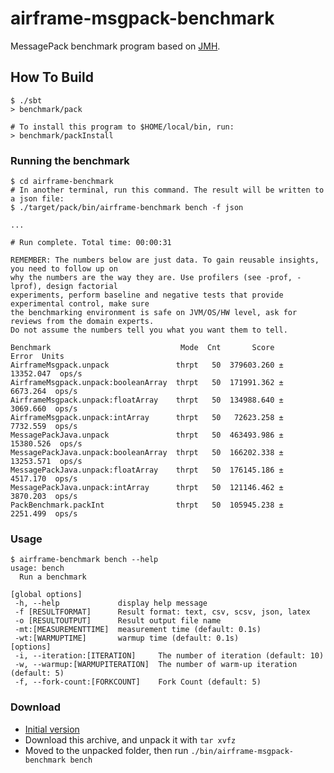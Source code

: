 airframe-msgpack-benchmark
===

MessagePack benchmark program based on [JMH](https://openjdk.java.net/projects/code-tools/jmh/).


## How To Build
```
$ ./sbt
> benchmark/pack

# To install this program to $HOME/local/bin, run:
> benchmark/packInstall
```

### Running the benchmark
```
$ cd airframe-benchmark
# In another terminal, run this command. The result will be written to a json file: 
$ ./target/pack/bin/airframe-benchmark bench -f json

...

# Run complete. Total time: 00:00:31

REMEMBER: The numbers below are just data. To gain reusable insights, you need to follow up on
why the numbers are the way they are. Use profilers (see -prof, -lprof), design factorial
experiments, perform baseline and negative tests that provide experimental control, make sure
the benchmarking environment is safe on JVM/OS/HW level, ask for reviews from the domain experts.
Do not assume the numbers tell you what you want them to tell.

Benchmark                             Mode  Cnt       Score       Error  Units
AirframeMsgpack.unpack               thrpt   50  379603.260 ± 13352.047  ops/s
AirframeMsgpack.unpack:booleanArray  thrpt   50  171991.362 ±  6673.264  ops/s
AirframeMsgpack.unpack:floatArray    thrpt   50  134988.640 ±  3069.660  ops/s
AirframeMsgpack.unpack:intArray      thrpt   50   72623.258 ±  7732.559  ops/s
MessagePackJava.unpack               thrpt   50  463493.986 ± 15380.526  ops/s
MessagePackJava.unpack:booleanArray  thrpt   50  166202.338 ± 13253.571  ops/s
MessagePackJava.unpack:floatArray    thrpt   50  176145.186 ±  4517.170  ops/s
MessagePackJava.unpack:intArray      thrpt   50  121146.462 ±  3870.203  ops/s
PackBenchmark.packInt                thrpt   50  105945.238 ±  2251.499  ops/s
```

### Usage
```
$ airframe-benchmark bench --help
usage: bench
  Run a benchmark

[global options]
 -h, --help             display help message
 -f [RESULTFORMAT]      Result format: text, csv, scsv, json, latex
 -o [RESULTOUTPUT]      Result output file name
 -mt:[MEASUREMENTTIME]  measurement time (default: 0.1s)
 -wt:[WARMUPTIME]       warmup time (default: 0.1s)
[options]
 -i, --iteration:[ITERATION]     The number of iteration (default: 10)
 -w, --warmup:[WARMUPITERATION]  The number of warm-up iteration (default: 5)
 -f, --fork-count:[FORKCOUNT]    Fork Count (default: 5)
```

### Download

- [Initial version](https://oss.sonatype.org/content/repositories/snapshots/org/wvlet/airframe/airframe-msgpack-benchmark_2.12/19.3.4+12-0a821f46+20190315-1700-SNAPSHOT/airframe-msgpack-benchmark_2.12-19.3.4+12-0a821f46+20190315-1700-SNAPSHOT.tar.gz)
- Download this archive, and unpack it with `tar xvfz`
- Moved to the unpacked folder, then run `./bin/airframe-msgpack-benchmark bench`

